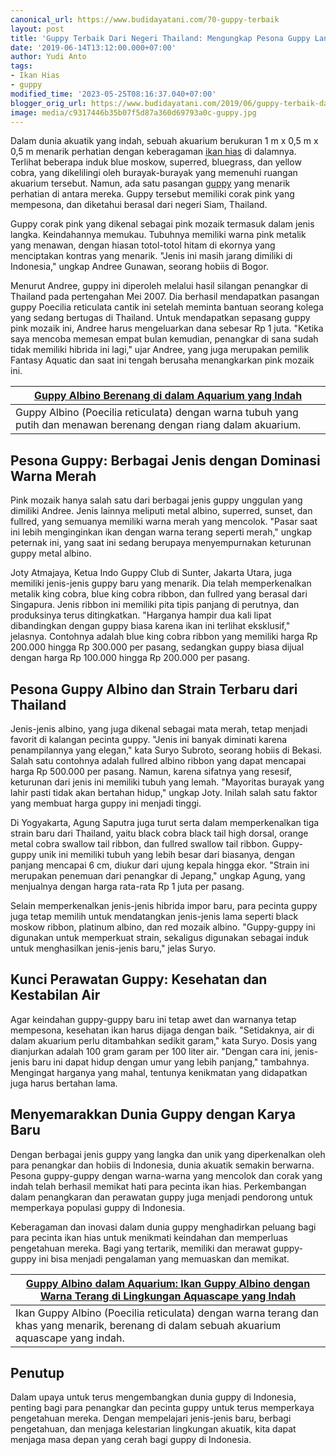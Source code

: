 ```yaml
---
canonical_url: https://www.budidayatani.com/70-guppy-terbaik
layout: post
title: 'Guppy Terbaik Dari Negeri Thailand: Mengungkap Pesona Guppy Langka'
date: '2019-06-14T13:12:00.000+07:00'
author: Yudi Anto
tags:
- Ikan Hias
- guppy
modified_time: '2023-05-25T08:16:37.040+07:00'
blogger_orig_url: https://www.budidayatani.com/2019/06/guppy-terbaik-dari-negeri-thailand.html
image: media/c9317446b35b07f5d87a360d69793a0c-guppy.jpg
---
```

Dalam dunia akuatik yang indah, sebuah akuarium berukuran 1 m x 0,5 m x 0,5 m menarik perhatian dengan keberagaman [ikan hias](https://www.budidayatani.com/search/label/Ikan%20Hias) di dalamnya. Terlihat beberapa induk blue moskow, superred, bluegrass, dan yellow cobra, yang dikelilingi oleh burayak-burayak yang memenuhi ruangan akuarium tersebut. Namun, ada satu pasangan [guppy](https://www.budidayatani.com/search/label/guppy) yang menarik perhatian di antara mereka. Guppy tersebut memiliki corak pink yang mempesona, dan diketahui berasal dari negeri Siam, Thailand.

Guppy corak pink yang dikenal sebagai pink mozaik termasuk dalam jenis langka. Keindahannya memukau. Tubuhnya memiliki warna pink metalik yang menawan, dengan hiasan totol-totol hitam di ekornya yang menciptakan kontras yang menarik. "Jenis ini masih jarang dimiliki di Indonesia," ungkap Andree Gunawan, seorang hobiis di Bogor.

Menurut Andree, guppy ini diperoleh melalui hasil silangan penangkar di Thailand pada pertengahan Mei 2007. Dia berhasil mendapatkan pasangan guppy Poecilia reticulata cantik ini setelah meminta bantuan seorang kolega yang sedang bertugas di Thailand. Untuk mendapatkan sepasang guppy pink mozaik ini, Andree harus mengeluarkan dana sebesar Rp 1 juta. "Ketika saya mencoba memesan empat bulan kemudian, penangkar di sana sudah tidak memiliki hibrida ini lagi," ujar Andree, yang juga merupakan pemilik Fantasy Aquatic dan saat ini tengah berusaha menangkarkan pink mozaik ini.



| [Guppy Albino Berenang di dalam Aquarium yang Indah](https://blogger.googleusercontent.com/img/b/R29vZ2xl/AVvXsEjChz8-BMRFbpLWl6h6m-9h6i57pz1EcwvDvZqnc5xbBx37D1YA5r13enBZNcBuh2NIi047ojOZoag5-TZi--w3NIpxhA30y9fBdxZ5afngmIZwe1a0q9zu5sS81R3yD2wfYffofdMlYneEmb2kNvreIR1RyvA8UBdXHyqj_W5bh4QzMFCN1LV5zProJw/s2056/guppy.jpg) |
| --- |
| Guppy Albino (Poecilia reticulata) dengan warna tubuh yang putih dan menawan berenang dengan riang dalam akuarium. |

## Pesona Guppy: Berbagai Jenis dengan Dominasi Warna Merah

Pink mozaik hanya salah satu dari berbagai jenis guppy unggulan yang dimiliki Andree. Jenis lainnya meliputi metal albino, superred, sunset, dan fullred, yang semuanya memiliki warna merah yang mencolok. "Pasar saat ini lebih menginginkan ikan dengan warna terang seperti merah," ungkap peternak ini, yang saat ini sedang berupaya menyempurnakan keturunan guppy metal albino.

Joty Atmajaya, Ketua Indo Guppy Club di Sunter, Jakarta Utara, juga memiliki jenis-jenis guppy baru yang menarik. Dia telah memperkenalkan metalik king cobra, blue king cobra ribbon, dan fullred yang berasal dari Singapura. Jenis ribbon ini memiliki pita tipis panjang di perutnya, dan produksinya terus ditingkatkan. "Harganya hampir dua kali lipat dibandingkan dengan guppy biasa karena ikan ini terlihat eksklusif," jelasnya. Contohnya adalah blue king cobra ribbon yang memiliki harga Rp 200.000 hingga Rp 300.000 per pasang, sedangkan guppy biasa dijual dengan harga Rp 100.000 hingga Rp 200.000 per pasang.

## Pesona Guppy Albino dan Strain Terbaru dari Thailand

Jenis-jenis albino, yang juga dikenal sebagai mata merah, tetap menjadi favorit di kalangan pecinta guppy. "Jenis ini banyak diminati karena penampilannya yang elegan," kata Suryo Subroto, seorang hobiis di Bekasi. Salah satu contohnya adalah fullred albino ribbon yang dapat mencapai harga Rp 500.000 per pasang. Namun, karena sifatnya yang resesif, keturunan dari jenis ini memiliki tubuh yang lemah. "Mayoritas burayak yang lahir pasti tidak akan bertahan hidup," ungkap Joty. Inilah salah satu faktor yang membuat harga guppy ini menjadi tinggi.

Di Yogyakarta, Agung Saputra juga turut serta dalam memperkenalkan tiga strain baru dari Thailand, yaitu black cobra black tail high dorsal, orange metal cobra swallow tail ribbon, dan fullred swallow tail ribbon. Guppy-guppy unik ini memiliki tubuh yang lebih besar dari biasanya, dengan panjang mencapai 6 cm, diukur dari ujung kepala hingga ekor. "Strain ini merupakan penemuan dari penangkar di Jepang," ungkap Agung, yang menjualnya dengan harga rata-rata Rp 1 juta per pasang.

Selain memperkenalkan jenis-jenis hibrida impor baru, para pecinta guppy juga tetap memilih untuk mendatangkan jenis-jenis lama seperti black moskow ribbon, platinum albino, dan red mozaik albino. "Guppy-guppy ini digunakan untuk memperkuat strain, sekaligus digunakan sebagai induk untuk menghasilkan jenis-jenis baru," jelas Suryo.

## Kunci Perawatan Guppy: Kesehatan dan Kestabilan Air

Agar keindahan guppy-guppy baru ini tetap awet dan warnanya tetap mempesona, kesehatan ikan harus dijaga dengan baik. "Setidaknya, air di dalam akuarium perlu ditambahkan sedikit garam," kata Suryo. Dosis yang dianjurkan adalah 100 gram garam per 100 liter air. "Dengan cara ini, jenis-jenis baru ini dapat hidup dengan umur yang lebih panjang," tambahnya. Mengingat harganya yang mahal, tentunya kenikmatan yang didapatkan juga harus bertahan lama.

## Menyemarakkan Dunia Guppy dengan Karya Baru

Dengan berbagai jenis guppy yang langka dan unik yang diperkenalkan oleh para penangkar dan hobiis di Indonesia, dunia akuatik semakin berwarna. Pesona guppy-guppy dengan warna-warna yang mencolok dan corak yang indah telah berhasil memikat hati para pecinta ikan hias. Perkembangan dalam penangkaran dan perawatan guppy juga menjadi pendorong untuk memperkaya populasi guppy di Indonesia.

Keberagaman dan inovasi dalam dunia guppy menghadirkan peluang bagi para pecinta ikan hias untuk menikmati keindahan dan memperluas pengetahuan mereka. Bagi yang tertarik, memiliki dan merawat guppy-guppy ini bisa menjadi pengalaman yang memuaskan dan memikat.



| [Guppy Albino dalam Aquarium: Ikan Guppy Albino dengan Warna Terang di Lingkungan Aquascape yang Indah](https://blogger.googleusercontent.com/img/b/R29vZ2xl/AVvXsEh7NezSOTjCnWFpWFk2wA9GQ2CmIilaBI39Wx5th-pyH0c-uteuguCUtw3JRGo1zFAa6ypO69SnZguKJ078NJLksLGEfSuKGpW5f57GiD8yFn9rWGJOxmV8KOMrmUYiv-5TGzcw9L-pL-UOTZh5LzkqJAu9PnsrHPgvQbrEqnacHwDuOS1quOqFQz4g7g/s1950/guppy1.jpg) |
| --- |
| Ikan Guppy Albino (Poecilia reticulata) dengan warna terang dan khas yang menarik, berenang di dalam sebuah akuarium aquascape yang indah. |

## Penutup

Dalam upaya untuk terus mengembangkan dunia guppy di Indonesia, penting bagi para penangkar dan pecinta guppy untuk terus memperkaya pengetahuan mereka. Dengan mempelajari jenis-jenis baru, berbagi pengetahuan, dan menjaga kelestarian lingkungan akuatik, kita dapat menjaga masa depan yang cerah bagi guppy di Indonesia.

